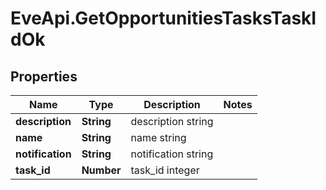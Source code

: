 # EveApi.GetOpportunitiesTasksTaskIdOk

## Properties
Name | Type | Description | Notes
------------ | ------------- | ------------- | -------------
**description** | **String** | description string | 
**name** | **String** | name string | 
**notification** | **String** | notification string | 
**task_id** | **Number** | task_id integer | 


